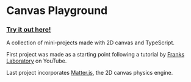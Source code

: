 # Canvas Playground
### [Try it out here!](https://www.saad.gg/canvas)

A collection of mini-projects made with 2D canvas and TypeScript.

First project was made as a starting point following a tutorial by [Franks Laboratory](https://www.youtube.com/@Frankslaboratory) on YouTube.

Last project incorporates [Matter.js](https://brm.io/matter-js/),  the 2D canvas physics engine.